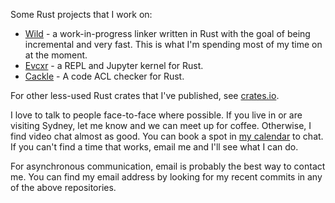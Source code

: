 Some Rust projects that I work on:

* [Wild](https://github.com/davidlattimore/wild) - a work-in-progress linker written in Rust with
  the goal of being incremental and very fast. This is what I'm spending most of my time on at the
  moment.
* [Evcxr](https://github.com/evcxr/evcxr) - a REPL and Jupyter kernel for Rust.
* [Cackle](https://github.com/davidlattimore/cackle) - A code ACL checker for Rust.

For other less-used Rust crates that I've published, see
[crates.io](https://crates.io/users/davidlattimore).

I love to talk to people face-to-face where possible. If you live in or are visiting Sydney, let me
know and we can meet up for coffee. Otherwise, I find video chat almost as good. You can book a spot
in [my calendar](https://calendar.app.google/MBYQeATMNBvuK8AZ6) to chat. If you can't find a time
that works, email me and I'll see what I can do.

For asynchronous communication, email is probably the best way to contact me. You can find my email
address by looking for my recent commits in any of the above repositories.
